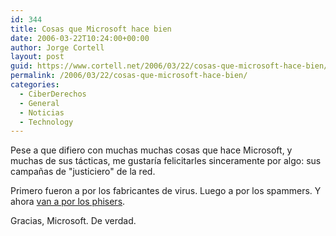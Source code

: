 ```yaml
---
id: 344
title: Cosas que Microsoft hace bien
date: 2006-03-22T10:24:00+00:00
author: Jorge Cortell
layout: post
guid: https://www.cortell.net/2006/03/22/cosas-que-microsoft-hace-bien/
permalink: /2006/03/22/cosas-que-microsoft-hace-bien/
categories:
  - CiberDerechos
  - General
  - Noticias
  - Technology
---
```

Pese a que difiero con muchas muchas cosas que hace Microsoft, y muchas de sus tácticas, me gustarí­a felicitarles sinceramente por algo: sus campañas de "justiciero" de la red.

Primero fueron a por los fabricantes de virus. Luego a por los spammers. Y ahora [van a por los phisers](https://www.redherring.com/Article.aspx?a=16178&hed=Microsoft%20Goes%20After%20Phishers).

Gracias, Microsoft. De verdad.